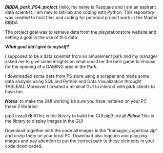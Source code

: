 ***BIBDA_park_PS4_project***
Hello, my name is Pasquale and I am an aspirant data scientist. I am new to GitHub and coding with Python.
This repository was created to host files and coding for personal project work in the Master BIBDA 

The project goal was to retrieve data from the playstationstore website and setting a goal in the use of this data.

***What  goal did I give to myself?***

I supposed to be a data scientist from an amusement park and my manager asked me to give some insights on what could be the best game to choose for the opening of a GAMING area in the Park.

I downloaded some data from PS store using a scraper and made some data analysis using SQL and Python and Data Visualization throught TABLEAU. Moreover I created a minimal GUI to interact with park clients to have fun.


***Notes***: to make the GUI working be sure you have installed on your PC these 2 libraries:

pip3 install ***tk*** #This is the library to build the GUI
pip3 install ***Pillow*** This is the library to display images in the GUI


Download together with the code all images in the "Immagini_copertina.zip" and unzip them on your local PC. Download also logo.ico and play.png images and pay attention to put the correct path to these elements in your code downloaded.


